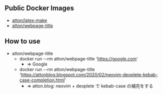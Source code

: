 ## Public Docker Images
* [atton/latex-make](https://hub.docker.com/r/atton/latex-make)
* [atton/webpage-title](https://hub.docker.com/r/atton/webpage-title)

## How to use
* atton/webpage-title
  * docker run --rm atton/webpage-title 'https://google.com'
    * => Google
  * docker run --rm atton/webpage-title 'https://attonblog.blogspot.com/2020/02/neovim-deoplete-kebab-case-completion.html'
    * => atton.blog: neovim + deoplete で kebab-case の補完をする
